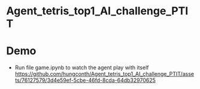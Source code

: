 # Agent_tetris_top1_AI_challenge_PTIT
 
# Demo
 - Run file game.ipynb to watch the agent play with itself
https://github.com/hungconth/Agent_tetris_top1_AI_challenge_PTIT/assets/76127579/3d4e59ef-5cbe-46fd-8cda-64db32970625

